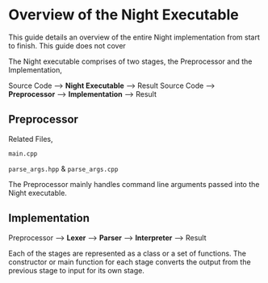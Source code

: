 # Overview of the Night Executable

This guide details an overview of the entire Night implementation from start to finish. This guide does not cover

The Night executable comprises of two stages, the Preprocessor and the Implementation,

Source Code --> **Night Executable** --> Result
Source Code --> **Preprocessor** --> **Implementation** --> Result

## Preprocessor

Related Files,

`main.cpp`

`parse_args.hpp` & `parse_args.cpp`

The Preprocessor mainly handles command line arguments passed into the Night executable.

## Implementation

Preprocessor --> **Lexer** --> **Parser** --> **Interpreter** --> Result

Each of the stages are represented as a class or a set of functions. The constructor or main function for each stage converts the output from the previous stage to input for its own stage.
